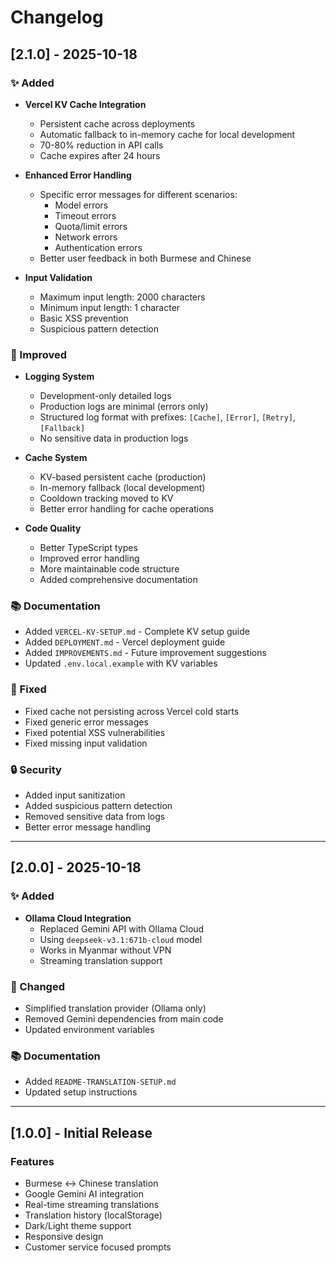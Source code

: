 # Changelog

## [2.1.0] - 2025-10-18

### ✨ Added
- **Vercel KV Cache Integration**
  - Persistent cache across deployments
  - Automatic fallback to in-memory cache for local development
  - 70-80% reduction in API calls
  - Cache expires after 24 hours

- **Enhanced Error Handling**
  - Specific error messages for different scenarios:
    - Model errors
    - Timeout errors
    - Quota/limit errors
    - Network errors
    - Authentication errors
  - Better user feedback in both Burmese and Chinese

- **Input Validation**
  - Maximum input length: 2000 characters
  - Minimum input length: 1 character
  - Basic XSS prevention
  - Suspicious pattern detection

### 🔧 Improved
- **Logging System**
  - Development-only detailed logs
  - Production logs are minimal (errors only)
  - Structured log format with prefixes: `[Cache]`, `[Error]`, `[Retry]`, `[Fallback]`
  - No sensitive data in production logs

- **Cache System**
  - KV-based persistent cache (production)
  - In-memory fallback (local development)
  - Cooldown tracking moved to KV
  - Better error handling for cache operations

- **Code Quality**
  - Better TypeScript types
  - Improved error handling
  - More maintainable code structure
  - Added comprehensive documentation

### 📚 Documentation
- Added `VERCEL-KV-SETUP.md` - Complete KV setup guide
- Added `DEPLOYMENT.md` - Vercel deployment guide
- Added `IMPROVEMENTS.md` - Future improvement suggestions
- Updated `.env.local.example` with KV variables

### 🐛 Fixed
- Fixed cache not persisting across Vercel cold starts
- Fixed generic error messages
- Fixed potential XSS vulnerabilities
- Fixed missing input validation

### 🔒 Security
- Added input sanitization
- Added suspicious pattern detection
- Removed sensitive data from logs
- Better error message handling

---

## [2.0.0] - 2025-10-18

### ✨ Added
- **Ollama Cloud Integration**
  - Replaced Gemini API with Ollama Cloud
  - Using `deepseek-v3.1:671b-cloud` model
  - Works in Myanmar without VPN
  - Streaming translation support

### 🔧 Changed
- Simplified translation provider (Ollama only)
- Removed Gemini dependencies from main code
- Updated environment variables

### 📚 Documentation
- Added `README-TRANSLATION-SETUP.md`
- Updated setup instructions

---

## [1.0.0] - Initial Release

### Features
- Burmese ↔ Chinese translation
- Google Gemini AI integration
- Real-time streaming translations
- Translation history (localStorage)
- Dark/Light theme support
- Responsive design
- Customer service focused prompts
